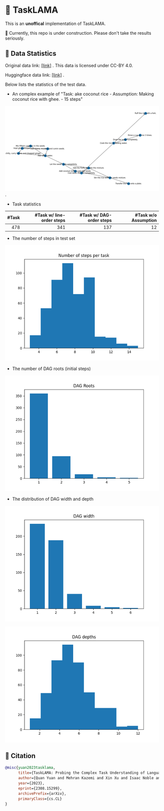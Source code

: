 # 🚩 TaskLAMA

This is an **unoffical** implementation of TaskLAMA.

🚧 Currently, this repo is under construction. Please don't take the results seriously.


## 📐 Data Statistics

Original data link: [[link]](https://storage.googleapis.com/gresearch/tasklama/tasklama.zip) . This data is licensed under CC-BY 4.0.

Huggingface data link: [[link]](https://huggingface.co/datasets/Spico/TaskLAMA) .

Below lists the statistics of the test data.

- An complex example of "Task: ake coconut rice - Assumption: Making coconut rice with ghee. - 15 steps"

![Complex Example](./docs/figs/complex-example.png) .

- Task statistics

| #Task | #Task w/ line-order steps | #Task w/ DAG-order steps | #Task w/o Assumption |
| ----: | ------------------------: | -----------------------: | -------------------: |
|   478 |                       341 |                      137 |                   12 |

- The number of steps in test set

![the number of steps in test set](./docs/figs/test-step-num-hist.png)

- The number of DAG roots (initial steps)

![the number of DAG roots (initial steps)](./docs/figs/test-dag-root.png)

- The distribution of DAG width and depth

![the distribution of DAG width](./docs/figs/test-dag-width.png)

![the distribution of DAG depth](./docs/figs/test-dag-depth.png)

## 📜 Citation

```bibtex
@misc{yuan2023tasklama,
      title={TaskLAMA: Probing the Complex Task Understanding of Language Models},
      author={Quan Yuan and Mehran Kazemi and Xin Xu and Isaac Noble and Vaiva Imbrasaite and Deepak Ramachandran},
      year={2023},
      eprint={2308.15299},
      archivePrefix={arXiv},
      primaryClass={cs.CL}
}
```
